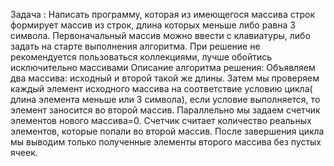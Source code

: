 Задача :
Написать программу, которая из имеющегося массива строк формирует массив из строк, длина которых меньше либо равна 3 символа. Первоначальный массив можно ввести с клавиатуры, либо задать на старте выполнения алгоритма. При решение не рекомендуется пользоваться коллекциями, лучше обойтись исключительно массивами
Описание алгоритма решения:
Объявляем два массива: исходный и второй такой же длины. Затем мы проверяем каждый элемент исходного массива на соответствие условию цикла( длина элемента меньше или 3 символа), если условие выполняется, то элемент заносится во второй массив. Параллельно мы задаем счетчик элементов нового массива=0. Счетчик считает количество реальных элементов, которые попали во второй массив. После завершения цикла  мы  выводим только полученные элементы второго массива  без пустых ячеек.  